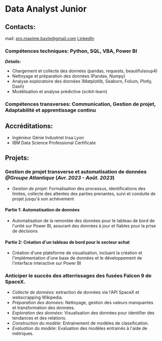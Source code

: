 # Data Analyst Junior
## Contacts:
mail: pro.maxime.bayle@gmail.com
[LinkedIn](https://www.linkedin.com/in/maxime-bayle/)

### Compétences techniques: Python, SQL, VBA, Power BI
***Détails:***
- Chargement et collecte des données (pandas, requests, beautifulsoup4)
- Nettoyage et préparation des données (Pandas, Numpy)
- Analyse exploratoire des données (Matplotlib, Seaborn, Folium, Plotly, Dash)
- Modélisation et analyse prédictive (scikit-learn)
### Compétences transverses: Communication, Gestion de projet, Adaptabilité et apprentissage continu

## Accréditations:
- Ingénieur Génie Industriel Insa Lyon
- IBM Data Science Professional Certificate

## Projets:
### Gestion de projet transverse et automatisation de données _@Groupe Atlantique_ (_Avr. 2023 - Août. 2023_)
- *Gestion de projet*: Formalisation des processus, identifications des limites, collecte des attentes des parties prenantes, suivi et conduite de projet jusqu'à son achèvement
#### Partie 1: Automatisation de données
- Automatisation de la remontée des données pour le tableau de bord de l'unité sur Power BI, assurant des données à jour et fiables pour la prise de décisions
#### Partie 2: Création d'un tableau de bord pour le secteur achat
- Création d'une plateforme de visualisation, incluant la création et l'implémentation d'une base de données et le développement de l'interface interactive sur Power BI

### Anticiper le succès des atterrissages des fusées Falcon 9 de SpaceX.
- *Collecte de données*: extraction de données via l'API SpaceX et webscrapping Wikipedia.
- *Préparation des données*: Nettoyage, gestion des valeurs manquantes et transformation des données.
- *Exploration des données*: Visualisation des données pour identifier des tendances et des relations.
- *Construction du modèle*: Entrainement de modèles de classification.
- *Evaluation du modèle*: Evaluation des modèles entrainés à l'aide de métriques.

